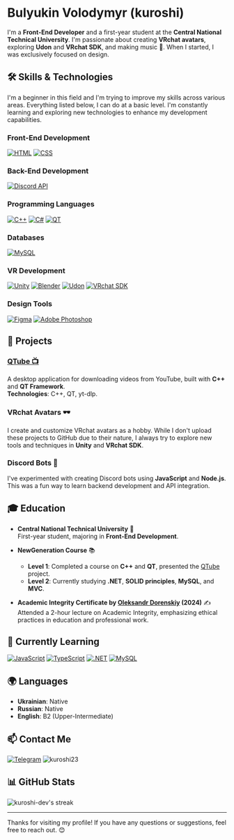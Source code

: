 
# Bulyukin Volodymyr (kuroshi)

I'm a **Front-End Developer** and a first-year student at the **Central National Technical University**. I'm passionate about creating **VRchat avatars**, exploring **Udon** and **VRchat SDK**, and making music 🎵. When I started, I was exclusively focused on design.

## 🛠️ Skills & Technologies

I'm a beginner in this field and I'm trying to improve my skills across various areas. Everything listed below, I can do at a basic level. I'm constantly learning and exploring new technologies to enhance my development capabilities.

### Front-End Development

[![HTML](https://img.shields.io/badge/HTML-%23E34F26.svg?style=for-the-badge&logo=html5&logoColor=white)](https://developer.mozilla.org/en-US/docs/Web/HTML)
[![CSS](https://img.shields.io/badge/css-%231572B6.svg?style=for-the-badge&logo=css3&logoColor=white)](https://developer.mozilla.org/en-US/docs/Web/CSS)

### Back-End Development
[![Discord API](https://img.shields.io/badge/discord%20API-%237289DA.svg?style=for-the-badge&logo=discord&logoColor=white)](https://discord.com/developers/docs/intro)


### Programming Languages
[![C++](https://img.shields.io/badge/c++-%2300599C.svg?style=for-the-badge&logo=c%2B%2B&logoColor=white)](https://isocpp.org/)
[![C#](https://img.shields.io/badge/c%23-%23239120.svg?style=for-the-badge&logo=c-sharp&logoColor=white)](https://docs.microsoft.com/en-us/dotnet/csharp/)
[![QT](https://img.shields.io/badge/qt-%2341CD52.svg?style=for-the-badge&logo=qt&logoColor=white)](https://www.qt.io/)

### Databases
[![MySQL](https://img.shields.io/badge/mysql-%234479A1.svg?style=for-the-badge&logo=mysql&logoColor=white)](https://www.mysql.com/)
### VR Development
[![Unity](https://img.shields.io/badge/unity-%23000000.svg?style=for-the-badge&logo=unity&logoColor=white)](https://unity.com/)
[![Blender](https://img.shields.io/badge/blender-%23F5792A.svg?style=for-the-badge&logo=blender&logoColor=white)](https://www.blender.org/)
[![Udon](https://img.shields.io/badge/udon-%23000000.svg?style=for-the-badge&logo=udon&logoColor=white)](https://vrchat.com/home/download)
[![VRchat SDK](https://img.shields.io/badge/VRchat%20SDK-%23000000.svg?style=for-the-badge&logo=vrchat&logoColor=white)](https://vrchat.com/home/download)

### Design Tools
[![Figma](https://img.shields.io/badge/figma-%23F24E1E.svg?style=for-the-badge&logo=figma&logoColor=white)](https://www.figma.com/)
[![Adobe Photoshop](https://img.shields.io/badge/adobe%20photoshop-%2331A8FF.svg?style=for-the-badge&logo=adobe%20photoshop&logoColor=white)](https://www.adobe.com/products/photoshop.html)

## 🚀 Projects

### [QTube 📺](https://github.com/kuroshi-dev/QTube) 
A desktop application for downloading videos from YouTube, built with **C++** and **QT Framework**.  
**Technologies**: C++, QT, yt-dlp.

### VRchat Avatars 🕶️
I create and customize VRchat avatars as a hobby. While I don't upload these projects to GitHub due to their nature, I always try to explore new tools and techniques in **Unity** and **VRchat SDK**.

### Discord Bots 🤖
I've experimented with creating Discord bots using **JavaScript** and **Node.js**. This was a fun way to learn backend development and API integration.

## 🎓 Education

- **Central National Technical University** 🏫  
    First-year student, majoring in **Front-End Development**.

- **NewGeneration Course** 📚  
    - **Level 1**: Completed a course on **C++** and **QT**, presented the [QTube](https://github.com/kuroshi-dev/QTube) project.  
    - **Level 2**: Currently studying **.NET**, **SOLID principles**, **MySQL**, and **MVC**.

- **Academic Integrity Certificate by [Oleksandr Dorenskiy](https://github.com/odorenskyi) (2024)** ✍️  
    Attended a 2-hour lecture on Academic Integrity, emphasizing ethical practices in education and professional work.

## 🌱 Currently Learning
[![JavaScript](https://img.shields.io/badge/javascript-%23F7DF1E.svg?style=for-the-badge&logo=javascript&logoColor=black)](https://developer.mozilla.org/en-US/docs/Web/JavaScript)
[![TypeScript](https://img.shields.io/badge/typescript-%23007ACC.svg?style=for-the-badge&logo=typescript&logoColor=white)](https://www.typescriptlang.org/)
[![.NET](https://img.shields.io/badge/.NET-512BD4?style=for-the-badge&logo=dotnet&logoColor=white)](https://dotnet.microsoft.com/)
[![MySQL](https://img.shields.io/badge/mysql-%234479A1.svg?style=for-the-badge&logo=mysql&logoColor=white)](https://www.mysql.com/)

## 🌍 Languages
- **Ukrainian**: Native
- **Russian**: Native
- **English**: B2 (Upper-Intermediate)

## 📫 Contact Me

[![Telegram](https://img.shields.io/badge/telegram-%2326A5E4.svg?style=for-the-badge&logo=telegram&logoColor=white)](https://t.me/kuroshi_23)  ![kuroshi23](https://img.shields.io/badge/kuroshi23-%237289DA.svg?style=for-the-badge&logo=discord&logoColor=white)

## 📊 GitHub Stats

<img src="https://github-readme-streak-stats.herokuapp.com/?user=kuroshi-dev&theme=tokyonight" alt="kuroshi-dev's streak"/>

---

Thanks for visiting my profile! If you have any questions or suggestions, feel free to reach out. 😊
